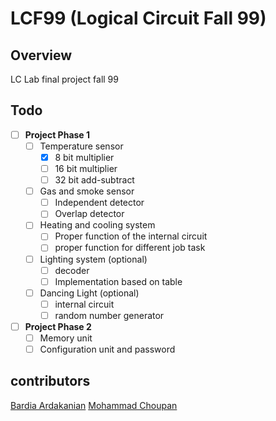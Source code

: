 # LCF99 (Logical Circuit Fall 99)

## Overview
LC Lab final project fall 99

## Todo
- [ ] **Project Phase 1**
    - [ ] Temperature sensor
        - [x] 8 bit multiplier
        - [ ] 16 bit multiplier
        - [ ] 32 bit add-subtract
    - [ ] Gas and smoke sensor
        - [ ] Independent detector
        - [ ] Overlap detector
    - [ ] Heating and cooling system
        - [ ] Proper function of the internal circuit
        - [ ] proper function for different job task
    - [ ] Lighting system (optional)
        - [ ] decoder
        - [ ] Implementation based on table  
    - [ ] Dancing Light (optional)
        - [ ] internal circuit
        - [ ] random number generator
- [ ] **Project Phase 2**
    - [ ] Memory unit
    - [ ] Configuration unit and password

## contributors
[Bardia Ardakanian](https://github.com/bardia-ardakanian)
[Mohammad Choupan](https://github.com/mohamadch91)